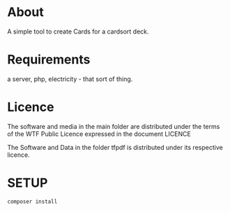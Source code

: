 # About
A simple tool to create Cards for a cardsort deck.

# Requirements
a server, php, electricity - that sort of thing.

# Licence
The software and media in the main folder are distributed under the terms of the WTF Public Licence expressed in the document LICENCE

The Software and Data in the folder tfpdf is distributed under its respective licence.

# SETUP

```sh
composer install
```